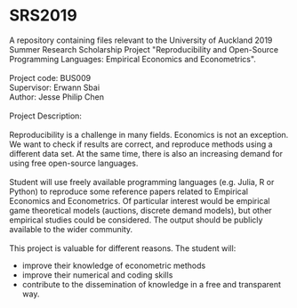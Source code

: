 # SRS2019
A repository containing files relevant to the University of Auckland 2019 Summer Research Scholarship Project "Reproducibility and Open-Source Programming Languages: Empirical Economics and Econometrics". 
</br> </br>
Project code: BUS009
</br>
Supervisor: Erwann Sbai
</br>
Author: Jesse Philip Chen
</br></br>
Project Description:
</br></br>
Reproducibility is a challenge in many fields. Economics is not an exception. We want to check if results are correct, and reproduce methods using a different data set. At the same time, there is also an increasing demand for using free open-source languages.
</br></br>
Student will use freely available programming languages (e.g. Julia, R or Python) to reproduce some reference papers related to Empirical Economics and Econometrics. Of particular interest would be empirical game theoretical models (auctions, discrete demand models), but other empirical studies could be considered. The output should be publicly available to the wider community.
</br></br>
This project is valuable for different reasons. The student will:
<ul>
  <li>improve their knowledge of econometric methods</li>
  <li>improve their numerical and coding skills</li>
  <li>contribute to the dissemination of knowledge in a free and transparent way.</li>
</ul>
